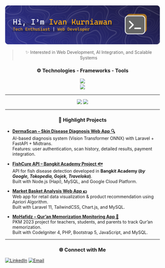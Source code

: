 <!-- ## Hello 👋, I'm Ivan  -->

![Ivan Kurniawan](img/Banner.png)

<div align='center'>

> ✨ Interested in Web Development, AI Integration, and Scalable Systems

<div align='center'>

### ⚙️ Technologies - Frameworks - Tools

</div>

</div>
<div align='center'>
<img src="https://go-skill-icons.vercel.app/api/icons?i=html,css,php,js,python,git,mysql,docker,"/><br/>
<img src="https://go-skill-icons.vercel.app/api/icons?i=gcp,laravel,codeigniter,nodejs,fastapi,chartjs,livewire,bootstrap,tailwind,"/>
</div>

---

<!-- Github Stats -->
<div align="center">
  <img width="45%" src="https://github-readme-stats-eight-theta.vercel.app/api?username=VanKurnia&show_icons=true&theme=algolia&include_all_commits=true&count_private=true"/>
  <img width="44%" src="https://github-readme-stats-eight-theta.vercel.app/api/top-langs/?username=VanKurnia&layout=compact&langs_count=8&theme=algolia"/>
</div>

---

<div align='center'>

### 🌟 Highlight Projects

</div>

- [**DermaScan – Skin Disease Diagnosis Web App 🔍**](https://github.com/VanKurnia/DermaScan)  
  AI-based diagnosis system (Vision Transformer ONNX) with Laravel + FastAPI + Midtrans.  
  Features: user authentication, scan history, detailed results, payment integration.

- [**FishCure API – Bangkit Academy Project 🐟**](https://github.com/Bangkit-Capstone-Team-C241-PS088/FISHCURE-API)  
  API for fish disease detection developed in **Bangkit Academy (_by Google, Tokopedia, Gojek, Traveloka_)**.  
  Built with Node.js (Hapi), MySQL, and Google Cloud Platform.

- [**Market Basket Analysis Web App 💵**](https://github.com/VanKurnia/Market-Basket-Analysis-App)  
  Web app for retail data visualization & product recommendation using Apriori Algorithm.  
  Built with Laravel 11, TailwindCSS, Chart.js, and MySQL.

- [**MoHafidz – Qur’an Memorization Monitoring App 📖**](https://github.com/johanrza/MoHafidz)  
  PKM 2023 project for teachers, students, and parents to track Qur’an memorization.  
  Built with CodeIgniter 4, PHP, Bootstrap 5, JavaScript, and MySQL.

---

<div align='center'>

### 🌐 Connect with Me

</div>

[![LinkedIn](https://img.shields.io/badge/LinkedIn-blue?style=for-the-badge&logo=linkedin&logoColor=white)](https://linkedin.com/in/ivankurniawan474)
[![Email](https://img.shields.io/badge/Email-D14836?style=for-the-badge&logo=gmail&logoColor=white)](mailto:ivankurniawan474@gmail.com)

<!--
**VanKurnia/VanKurnia** is a ✨ _special_ ✨ repository because its `README.md` (this file) appears on your GitHub profile.

Here are some ideas to get you started:

- 🔭 I’m currently working on ...
- 🌱 I’m currently learning ...
- 👯 I’m looking to collaborate on ...
- 🤔 I’m looking for help with ...
- 💬 Ask me about ...
- 📫 How to reach me: ...
- 😄 Pronouns: ...
- ⚡ Fun fact: ...
-->
